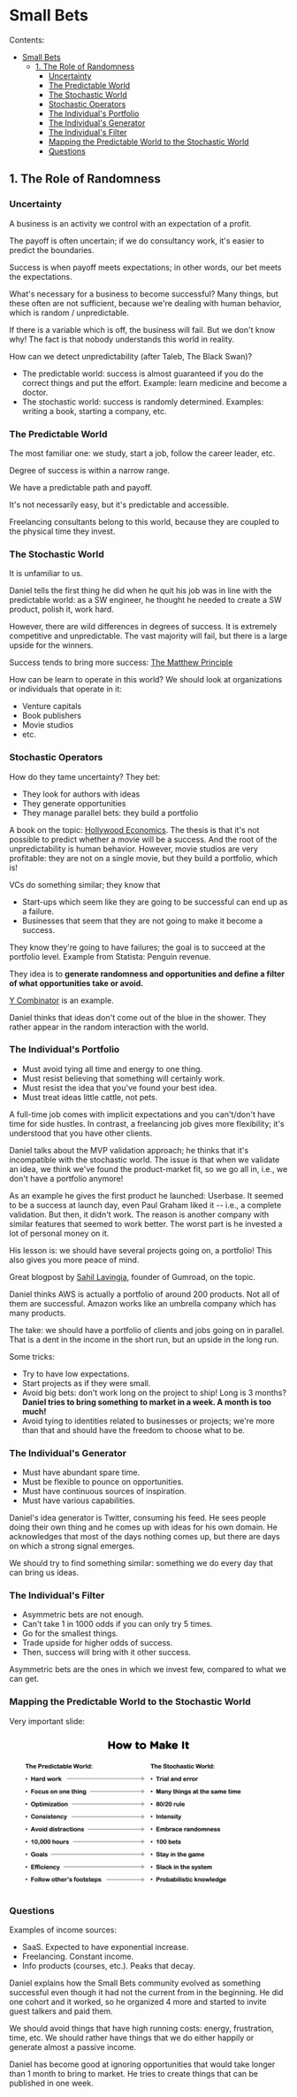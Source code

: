 # Small Bets

Contents:

- [Small Bets](#small-bets)
  - [1. The Role of Randomness](#1-the-role-of-randomness)
    - [Uncertainty](#uncertainty)
    - [The Predictable World](#the-predictable-world)
    - [The Stochastic World](#the-stochastic-world)
    - [Stochastic Operators](#stochastic-operators)
    - [The Individual's Portfolio](#the-individuals-portfolio)
    - [The Individual's Generator](#the-individuals-generator)
    - [The Individual's Filter](#the-individuals-filter)
    - [Mapping the Predictable World to the Stochastic World](#mapping-the-predictable-world-to-the-stochastic-world)
    - [Questions](#questions)

## 1. The Role of Randomness

### Uncertainty

A business is an activity we control with an expectation of a profit.

The payoff is often uncertain; if we do consultancy work, it's easier to predict the boundaries.

Success is when payoff meets expectations; in other words, our bet meets the expectations.

What's necessary for a business to become successful? Many things, but these often are not sufficient, because we're dealing with human behavior, which is random / unpredictable.

If there is a variable which is off, the business will fail. But we don't know why! The fact is that nobody understands this world in reality.

How can we detect unpredictability (after Taleb, The Black Swan)?

- The predictable world: success is almost guaranteed if you do the correct things and put the effort. Example: learn medicine and become a doctor. 
- The stochastic world: success is randomly determined. Examples: writing a book, starting a company, etc.

### The Predictable World

The most familiar one: we study, start a job, follow the career leader, etc.

Degree of success is within a narrow range.

We have a predictable path and payoff.

It's not necessarily easy, but it's predictable and accessible.

Freelancing consultants belong to this world, because they are coupled to the physical time they invest.

### The Stochastic World

It is unfamiliar to us. 

Daniel tells the first thing he did when he quit his job was in line with the predictable world: as a SW engineer, he thought he needed to create a SW product, polish it, work hard.

However, there are wild differences in degrees of success. It is extremely competitive and unpredictable. The vast majority will fail, but there is a large upside for the winners.

Success tends to bring more success: [The Matthew Principle](https://en.wikipedia.org/wiki/Matthew_effect)

How can be learn to operate in this world? We should look at organizations or individuals that operate in it:

- Venture capitals
- Book publishers
- Movie studios
- etc.

### Stochastic Operators

How do they tame uncertainty? They bet:

- They look for authors with ideas
- They generate opportunities
- They manage parallel bets: they build a portfolio

A book on the topic: [Hollywood Economics](https://www.amazon.es/Hollywood-Economics-Uncertainty-Routledge-Contemporary/dp/0415312604). The thesis is that it's not possible to predict whether a movie will be a success. And the root of the unpredictability is human behavior. However, movie studios are very profitable: they are not on a single movie, but they build a portfolio, which is!

VCs do something similar; they know that

- Start-ups which seem like they are going to be successful can end up as a failure.
- Businesses that seem that they are not going to make it become a success.

They know they're going to have failures; the goal is to succeed at the portfolio level. Example from Statista: Penguin revenue.

They idea is to **generate randomness and opportunities and define a filter of what opportunities take or avoid.**

[Y Combinator](https://www.ycombinator.com) is an example.

Daniel thinks that ideas don't come out of the blue in the shower. They rather appear in the random interaction with the world.

### The Individual's Portfolio

- Must avoid tying all time and energy to one thing.
- Must resist believing that something will certainly work.
- Must resist the idea that you've found your best idea.
- Must treat ideas little cattle, not pets.

A full-time job comes with implicit expectations and you can't/don't have time for side hustles. In contrast, a freelancing job gives more flexibility; it's understood that you have other clients.

Daniel talks about the MVP validation approach; he thinks that it's incompatible with the stochastic world. The issue is that when we validate an idea, we think we've found the product-market fit, so we go all in, i.e., we don't have a portfolio anymore!

As an example he gives the first product he launched: Userbase. It seemed to be a success at launch day, even Paul Graham liked it -- i.e., a complete validation. But then, it didn't work. The reason is another company with similar features that seemed to work better. The worst part is he invested a lot of personal money on it.

His lesson is: we should have several projects going on, a portfolio! This also gives you more peace of mind.

Great blogpost by [Sahil Lavingia](https://sahillavingia.com/reflecting), founder of Gumroad, on the topic.

Daniel thinks AWS is actually a portfolio of around 200 products. Not all of them are successful. Amazon works like an umbrella company which has many products.

The take: we should have a portfolio of clients and jobs going on in parallel. That is a dent in the income in the short run, but an upside in the long run.

Some tricks:

- Try to have low expectations.
- Start projects as if they were small.
- Avoid big bets: don't work long on the project to ship! Long is 3 months? **Daniel tries to bring something to market in a week. A month is too much!**
- Avoid tying to identities related to businesses or projects; we're more than that and should have the freedom to choose what to be.

### The Individual's Generator

- Must have abundant spare time.
- Must be flexible to pounce on opportunities.
- Must have continuous sources of inspiration.
- Must have various capabilities.

Daniel's idea generator is Twitter, consuming his feed. He sees people doing their own thing and he comes up with ideas for his own domain. He acknowledges that most of the days nothing comes up, but there are days on which a strong signal emerges.

We should try to find something similar: something we do every day that can bring us ideas.

### The Individual's Filter

- Asymmetric bets are not enough.
- Can't take 1 in 1000 odds if you can only try 5 times.
- Go for the smallest things.
- Trade upside for higher odds of success.
- Then, success will bring with it other success.

Asymmetric bets are the ones in which we invest few, compared to what we can get.

### Mapping the Predictable World to the Stochastic World

Very important slide:

![Mapping the Predictable World to the Stochastic World](./pics/mapping_predictable_to_stochastic.png)

### Questions

Examples of income sources:

- SaaS. Expected to have exponential increase.
- Freelancing. Constant income.
- Info products (courses, etc.). Peaks that decay.

Daniel explains how the Small Bets community evolved as something successful even though it had not the current from in the beginning. He did one cohort and it worked, so he organized 4 more and started to invite guest talkers and paid them.

We should avoid things that have high running costs: energy, frustration, time, etc. We should rather have things that we do either happily or generate almost a passive income.

Daniel has become good at ignoring opportunities that would take longer than 1 month to bring to market. He tries to create things that can be published in one week.



